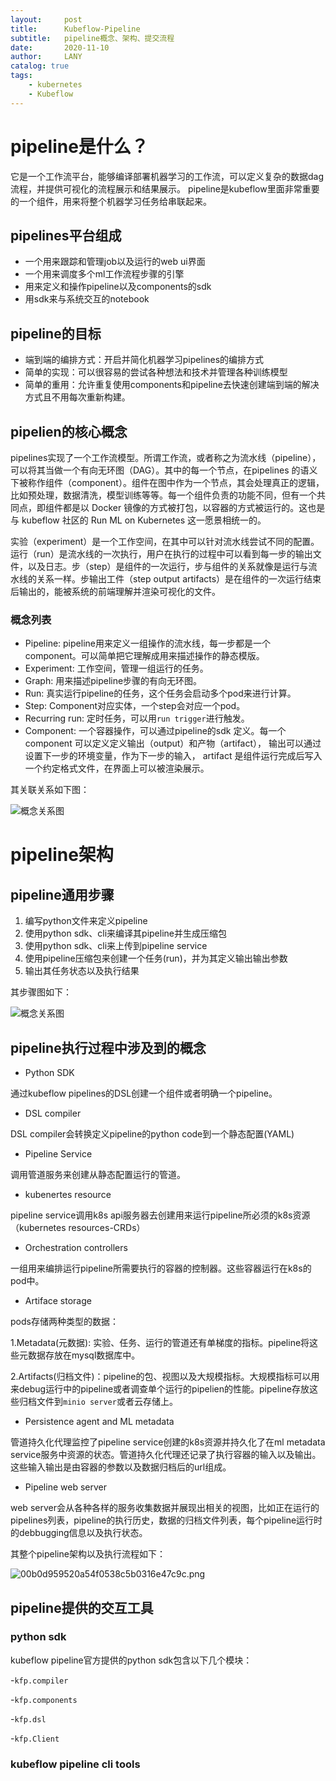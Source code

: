```yaml
---
layout:     post
title:      Kubeflow-Pipeline
subtitle:   pipeline概念、架构、提交流程
date:       2020-11-10
author:     LANY
catalog: true
tags:
    - kubernetes
    - Kubeflow
---
```



# pipeline是什么？

它是一个工作流平台，能够编译部署机器学习的工作流，可以定义复杂的数据dag流程，并提供可视化的流程展示和结果展示。
pipeline是kubeflow里面非常重要的一个组件，用来将整个机器学习任务给串联起来。

## pipelines平台组成

- 一个用来跟踪和管理job以及运行的web ui界面
- 一个用来调度多个ml工作流程步骤的引擎
- 用来定义和操作pipeline以及components的sdk
- 用sdk来与系统交互的notebook

## pipeline的目标

- 端到端的编排方式：开启并简化机器学习pipelines的编排方式
- 简单的实现：可以很容易的尝试各种想法和技术并管理各种训练模型
- 简单的重用：允许重复使用components和pipeline去快速创建端到端的解决方式且不用每次重新构建。

## pipelien的核心概念

pipelines实现了一个工作流模型。所谓工作流，或者称之为流水线（pipeline），可以将其当做一个有向无环图（DAG）。其中的每一个节点，在pipelines 的语义下被称作组件（component）。组件在图中作为一个节点，其会处理真正的逻辑，比如预处理，数据清洗，模型训练等等。每一个组件负责的功能不同，但有一个共同点，即组件都是以 Docker 镜像的方式被打包，以容器的方式被运行的。这也是与 kubeflow 社区的 Run ML on Kubernetes 这一愿景相统一的。

实验（experiment）是一个工作空间，在其中可以针对流水线尝试不同的配置。运行（run）是流水线的一次执行，用户在执行的过程中可以看到每一步的输出文件，以及日志。步（step）是组件的一次运行，步与组件的关系就像是运行与流水线的关系一样。步输出工件（step output artifacts）是在组件的一次运行结束后输出的，能被系统的前端理解并渲染可视化的文件。

### 概念列表

- Pipeline: pipeline用来定义一组操作的流水线，每一步都是一个component。可以简单把它理解成用来描述操作的静态模版。
- Experiment: 工作空间，管理一组运行的任务。
- Graph: 用来描述pipeline步骤的有向无环图。
- Run: 真实运行pipeline的任务，这个任务会启动多个pod来进行计算。
- Step: Component对应实体，一个step会对应一个pod。 
- Recurring run: 定时任务，可以用`run trigger`进行触发。
- Component: 一个容器操作，可以通过pipeline的sdk 定义。每一个component 可以定义定义输出（output）和产物（artifact）， 输出可以通过设置下一步的环境变量，作为下一步的输入， artifact 是组件运行完成后写入一个约定格式文件，在界面上可以被渲染展示。

其关联关系如下图：

![概念关系图](https://raw.githubusercontent.com/HiLany/HiLany.github.io/master/img/post-2020-1110-3.png)

# pipeline架构

## pipeline通用步骤

1. 编写python文件来定义pipeline
2. 使用python sdk、cli来编译其pipeline并生成压缩包
3. 使用python sdk、cli来上传到pipeline service
4. 使用pipeline压缩包来创建一个任务(run)，并为其定义输出输出参数
5. 输出其任务状态以及执行结果

其步骤图如下：

![概念关系图](https://raw.githubusercontent.com/HiLany/HiLany.github.io/master/img/post-2020-1110-3.png)

## pipeline执行过程中涉及到的概念

- Python SDK

通过kubeflow pipelines的DSL创建一个组件或者明确一个pipeline。

- DSL compiler

DSL compiler会转换定义pipeline的python code到一个静态配置(YAML)

- Pipeline Service

调用管道服务来创建从静态配置运行的管道。

- kubenertes resource

pipeline service调用k8s api服务器去创建用来运行pipeline所必须的k8s资源（kubernetes resources-CRDs）

- Orchestration controllers

一组用来编排运行pipeline所需要执行的容器的控制器。这些容器运行在k8s的pod中。

- Artiface storage

pods存储两种类型的数据：

1.Metadata(元数据): 实验、任务、运行的管道还有单梯度的指标。pipeline将这些元数据存放在mysql数据库中。

2.Artifacts(归档文件)：pipeline的包、视图以及大规模指标。大规模指标可以用来debug运行中的pipeline或者调查单个运行的pipelien的性能。pipeline存放这些归档文件到`minio server`或者云存储上。

- Persistence agent and ML metadata

管道持久化代理监控了pipeline service创建的k8s资源并持久化了在ml metadata service服务中资源的状态。管道持久化代理还记录了执行容器的输入以及输出。这些输入输出是由容器的参数以及数据归档后的url组成。

- Pipeline web server

web server会从各种各样的服务收集数据并展现出相关的视图，比如正在运行的pipelines列表，pipeline的执行历史，数据的归档文件列表，每个pipeline运行时的debbugging信息以及执行状态。

其整个pipeline架构以及执行流程如下：

![00b0d959520a54f0538c5b0316e47c9c.png](https://raw.githubusercontent.com/HiLany/HiLany.github.io/master/img/post-2020-1110-1.png)

## pipeline提供的交互工具

### python sdk

kubeflow pipeline官方提供的python sdk包含以下几个模块：

-`kfp.compiler`

-`kfp.components`

-`kfp.dsl`

-`kfp.Client`


### kubeflow pipeline cli tools
